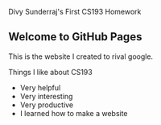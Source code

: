 Divy Sunderraj's First CS193 Homework

## Welcome to GitHub Pages

This is the website I created to rival google. 

Things I like about CS193

- Very helpful
- Very interesting
- Very productive
- I learned how to make a website
